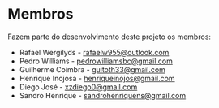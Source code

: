 # Membros

Fazem parte do desenvolvimento deste projeto os membros:

* Rafael Wergilyds - <rafaelw955@outlook.com>
* Pedro Williams - <pedrowilliamsbc@gmail.com>
* Guilherme Coimbra - <guitoth33@gmail.com>
* Henrique Inojosa - <henriqueinojos@gmail.com>
* Diego José - <xzdiego0@gmail.com>
* Sandro Henrique - <sandrohenriquens@gmail.com>